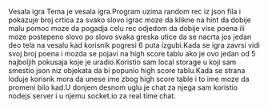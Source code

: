 Vesala igra
Tema je vesala igra.Program uzima random rec iz json fila i pokazuje broj crtica za svako slovo igrac moze da klikne na hint da dobije malu pomoc moze da pogadja celu rec odjedom da dobije vise poena ili moze postepeno slovo po slovo svaka greska utice da se nacrta jos jedan deo tela na vesalu kad korisnik pogresi 6 puta izgubi.Kada se igra zavrsi vidi svoj broj poena i mozda se pojavi na high score tablu ako je ovo jedan od 5 najboljih pokusaja koje je uradio.Koristio sam local storage u koji sam smestio json niz objekata da bi popunio high score tablu.Kada se strana loduje korisnk mora da unese ime zbog high score table i to ime moze da promeni bilo kad.U donjem desnom uglu je chat za njega sam koristio nodejs server i u njemu socket.io za real time chat.
